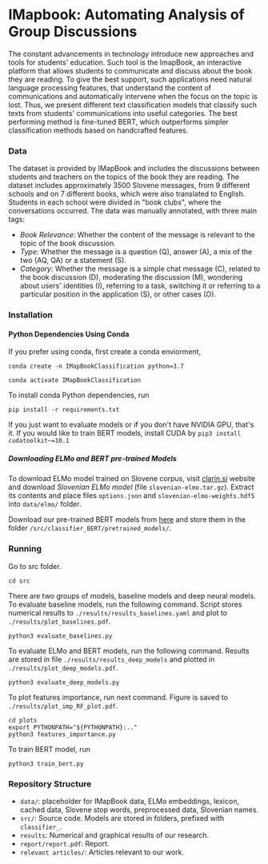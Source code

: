 # IMapbook: Automating Analysis of Group Discussions

The constant advancements in technology introduce new approaches and tools for students' education.
 Such tool is the ImapBook, an interactive platform that allows students to communicate and discuss about 
 the book they are reading. To give the best support, such applications need natural language processing 
 features, that understand the content of communications and automatically intervene when the focus on the 
 topic is lost. Thus, we present different text classification models that classify such texts from students' 
 communications into useful categories. The best performing method is fine-tuned BERT, which outperforms simpler 
 classification methods based on handcrafted features.

### Data

The dataset is provided by IMapBook and includes the discussions between students and teachers
on the topics of the book they are reading. The dataset includes approximately 3500 Slovene messages, 
from 9 different schools and on 7 different books, which were also translated to English. 
Students in each school were divided in "book clubs", where the conversations occurred.
The data was manually annotated, with three main tags:

*  _Book Relevance_: Whether the content of the message is relevant to the topic of the book discussion.
* _Type_: Whether the message is a question (Q), answer (A), a mix of the two (AQ, QA) or a statement (S).
* _Category_: Whether the message is a simple chat message (C), related to the book discussion (D), 
moderating the discussion (M), wondering about users' identities (I), referring to a task, switching 
it or referring to a particular position in the application (S), or other cases (O).

### Installation

#### Python Dependencies Using Conda

If you prefer using conda, first create a conda enviorment,

```conda create -n IMapBookClassification python=3.7```

```conda activate IMapBookClassification```

To install conda Python dependencies, run

```pip install -r requirements.txt```

If you just want to evaluate models or if you don't have NVIDIA GPU, that's it. If you would like to train BERT models, install CUDA by ```pip3 install cudatoolkit~=10.1```

##### Downloading ELMo and BERT pre-trained Models

To download ELMo model trained on Slovene corpus, visit [clarin.si](http://hdl.handle.net/11356/1277)
website and download *Slovenian ELMo model* (file `slovenian-elmo.tar.gz`). Extract its contents and place 
files `options.json` and `slovenian-elmo-weights.hdf5` into `data/elmo/` folder.

Download our pre-trained BERT models from [here](https://unilj-my.sharepoint.com/:u:/g/personal/pk0404_student_uni-lj_si/EeuW9GdbAxRAt0PuM80eAnwByKcI-ccNHpBAO_W5H2jW9w?e=oBbwTD)
 and store them in the folder 
`/src/classifier_BERT/pretrained_models/`.

### Running

Go to src folder.

```
cd src
```

There are two groups of models, baseline models and deep neural models. To evaluate baseline models, run the following
command. Script stores numerical results to `./results/results_baselines.yaml` and plot to `./results/plot_baselines.pdf`. 

```
python3 evaluate_baselines.py
``` 

To evaluate ELMo and BERT models, run the following command. Results are stored in 
file `./results/results_deep_models` and plotted
in `./results/plot_deep_models.pdf`.
 

```
python3 evaluate_deep_models.py
```

To plot features importance, run next command. Figure is saved to `./results/plot_imp_RF_plot.pdf`. 

```
cd plots
export PYTHONPATH="${PYTHONPATH}:.."
python3 features_importance.py
```

To train BERT model, run 

```
python3 train_bert.py
```

### Repository Structure

* `data/`: placeholder for IMapBook data, ELMo embeddings, lexicon, cached data, 
Slovene stop words, preprocessed data, Slovenian names.
* `src/`: Source code. Models are stored in folders, prefixed with `classifier_`.
* `results`: Numerical and graphical results of our research.
* `report/report.pdf`: Report. 
* `relevant articles/`: Articles relevant to our work.
